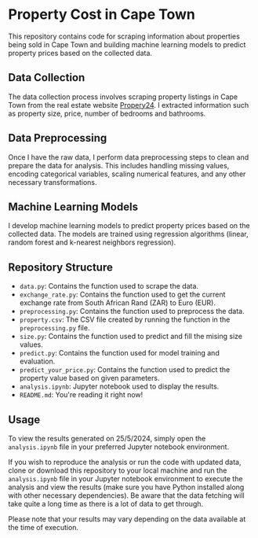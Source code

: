 # Property Cost in Cape Town

This repository contains code for scraping information about properties being sold in Cape Town and building machine learning models to predict property prices based on the collected data.

## Data Collection
The data collection process involves scraping property listings in Cape Town from the real estate website [Propery24](https://www.property24.com/). I extracted information such as property size, price, number of bedrooms and bathrooms.

## Data Preprocessing
Once I have the raw data, I perform data preprocessing steps to clean and prepare the data for analysis. This includes handling missing values, encoding categorical variables, scaling numerical features, and any other necessary transformations.

## Machine Learning Models
I develop machine learning models to predict property prices based on the collected data. The models are trained using regression algorithms (linear, random forest and k-nearest neighbors regression).

## Repository Structure
- `data.py`: Contains the function used to scrape the data.
- `exchange_rate.py`: Contains the function used to get the current exchange rate from South African Rand (ZAR) to Euro (EUR).
- `preprocessing.py`: Contains the function used to preprocess the data.
- `property.csv`: The CSV file created by running the function in the `preprocessing.py` file.
- `size.py`: Contains the function used to predict and fill the mising size values.
- `predict.py`: Contains the function used for model training and evaluation.
- `predict_your_price.py`: Contains the function used to predict the property value based on given parameters.
- `analysis.ipynb`: Jupyter notebook used to display the results.
- `README.md`: You're reading it right now!

## Usage
To view the results generated on 25/5/2024, simply open the `analysis.ipynb` file in your preferred Jupyter notebook environment.

If you wish to reproduce the analysis or run the code with updated data, clone or download this repository to your local machine and run the `analysis.ipynb` file in your Jupyter notebook environment to execute the analysis and view the results (make sure you have Python installed along with other necessary dependencies). Be aware that the data fetching will take quite a long time as there is a lot of data to get through.

Please note that your results may vary depending on the data available at the time of execution.
